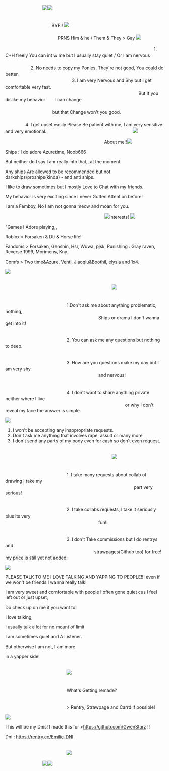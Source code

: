 　 　ﾠ　　 　ﾠ　![](https://64.media.tumblr.com/804f4366d12b69ed608ce395708f331f/743e571c1fa3fc46-15/s400x600/d5be0964a3909e80dd665c4477ef2c232ee42d93.pnj)![](https://64.media.tumblr.com/804f4366d12b69ed608ce395708f331f/743e571c1fa3fc46-15/s400x600/d5be0964a3909e80dd665c4477ef2c232ee42d93.pnj)

 　ﾠ　 　ﾠ　 　ﾠ　 　ﾠ　 　ﾠ　 　ﾠ　 　ﾠ　 　ﾠ　 　ﾠ　 　ﾠ　 　ﾠ　 　ﾠ　 　ﾠﾠ　 　　ﾠ　 BYFI! ![](https://64.media.tumblr.com/7bab2883525186e9caee217305536880/730c5137d4ee499f-8b/s250x400/8b97dd6170fd87ba596b2451e777ec879354919a.gifv)
 　ﾠ　 　ﾠ　 　ﾠ　 　ﾠ　 　ﾠ　 　ﾠ　 　ﾠ　 　ﾠ　 　ﾠ　 　ﾠ　 　ﾠ　 　ﾠ　 　ﾠ 　ﾠ　 　ﾠ　 　ﾠ　 　ﾠ　 　ﾠ　 　ﾠ　 　ﾠ　 　ﾠ　　　ﾠ　　ﾠﾠPRNS Him & he / Them & They > Gay ![](https://64.media.tumblr.com/fefdf6e1233a3c304c8b81430f563924/1de749942c7734be-3c/s75x75_c1/a17cb1d0133a374ba7c72b7111f83b62698219dc.pnj)

 　ﾠ　 　ﾠ　 　ﾠ　 　ﾠ　 　ﾠ　 　ﾠ　 　ﾠ　 　ﾠ　 　ﾠ　 　ﾠ　　ﾠ1. C+H freely You can int w me but I usually stay quiet / Or I am nervous
 　ﾠ　 　ﾠ　 　ﾠ　 　ﾠ　 　ﾠ　 　ﾠ　 　ﾠ　 　ﾠ　 　ﾠ　 　ﾠ　 　ﾠ　 　ﾠ　 　ﾠ　　ﾠ　ﾠ2. No needs to copy my Ponies, They're not good, You could do better.
   　ﾠ　 　ﾠ　 　ﾠ　 　ﾠ　 　ﾠ　 　ﾠ　 　ﾠ　 　ﾠ　 　ﾠ　 　ﾠ　 　ﾠ　 　ﾠ　 　ﾠ　　ﾠ 　 　 　　3. I am very Nervous and Shy but I get comfortable very fast. 
   　ﾠ　 　ﾠ　 　ﾠ　 　ﾠ　 　ﾠ　 　ﾠ　 　ﾠ　 　ﾠ　 　ﾠ　 　ﾠ　 　ﾠ　 　ﾠ　 　ﾠ　　ﾠ　　　　 　ﾠﾠ 　 　 　 　 　But If you dislike my behavior ﾠﾠI can change 
ﾠﾠ   　ﾠ　 　ﾠ　 　ﾠ　 　ﾠ　 　ﾠ　 　ﾠ　 　ﾠ　 　ﾠ　 　ﾠ　 　ﾠ　 　ﾠ　 　ﾠ　 　ﾠ　　ﾠ　　　　 　ﾠﾠ 　 　 　 　 　　 　　 　but that Change won't you good.
   　ﾠ　 　ﾠ　 　ﾠ　 　ﾠ　 　ﾠ　 　ﾠ　 　ﾠ　 　ﾠ　 　ﾠ　 　ﾠ　 　ﾠ　 　ﾠ　 　ﾠ　　ﾠ 　 　 　　4. I get upset easily Please Be patient with me, I am very sensitive and very emotional.
 　ﾠ　 　ﾠ　 　ﾠ　　ﾠ 　 　  　ﾠ　 　　![](https://64.media.tumblr.com/a0252aaeb3f0cacc2070f08a4ea59fed/340efd899e8b73b6-44/s400x600/5dfc40d1e3a68c92caeb405d7ae5267c081583b9.pnj)

   　ﾠ　 　ﾠ　 　ﾠ　 　ﾠ　 　ﾠ　 　ﾠ　 　ﾠ　 About me!!![](https://64.media.tumblr.com/4e5589db22130c6578d06e0f1a40c003/7a3dc2e46165c073-9d/s250x400/bb49e8b3ff533585f0d931b3169f71e6bb7d13b8.gifv)

Ships :    I do adore Azuretime, Noob666 

But neither do I say I am really into that,, at the moment.

Any ships Are allowed to be recommended but not darkships/proships(kinda) - and anti ships.

I like to draw  sometimes but I mostly Love to Chat with my friends.

My behavior is very exciting since I never Gotten Attention before!

I am a Femboy, No I am not gonna meow and moan for you.

 　ﾠ　 　ﾠ　 　ﾠ　　ﾠ 　 　  　ﾠ　 　　 　ﾠ　![](https://64.media.tumblr.com/20d36dd976cec46b8bac7689bc940f5d/380051f6afad01ee-52/s75x75_c1/167fb1a3a75f47a314fe6da9b4f7db5c04dd5472.gifv)Interests!
![](https://64.media.tumblr.com/20d36dd976cec46b8bac7689bc940f5d/380051f6afad01ee-52/s75x75_c1/167fb1a3a75f47a314fe6da9b4f7db5c04dd5472.gifv)

"Games I Adore playing,,

Roblox > Forsaken & Dti & Horse life!

Fandoms > Forsaken, Genshin, Hsr, Wuwa, pjsk, Punishing : Gray raven, Reverse 1999, Morimens, Kny.

Comfs > Two time&Azure, Venti, Jiaoqiu&Boothil, elysia and 1x4.

![](https://64.media.tumblr.com/2037d51634e4c1ed5643844960300a43/743e571c1fa3fc46-62/s250x400/8a69e79befb4ab3e110452db2019d4d6eac83c86.pnj)

 　ﾠ　 　ﾠ　 　ﾠ　　ﾠ 　 　  　ﾠ　 　　 　ﾠ　 　ﾠ　 　ﾠ　 　ﾠ　　ﾠ 　 　  　ﾠ　 　　 　ﾠ 　ﾠ　 　　 　ﾠ　 　ﾠ　 　　![](https://64.media.tumblr.com/bfb0fa0aeacff2b88dae1579e4440821/743e571c1fa3fc46-0f/s250x400/4eeb3c0c67ed20c70b04b5c52c0b0b7cb6a89aa2.pnj)

ﾠ 　 　  　ﾠ　 　　 　ﾠ　 　ﾠ　 　ﾠ　 　ﾠ　　ﾠ 　 　  　ﾠ　 　　 　ﾠ 　ﾠ　 　　 　ﾠ　 　ﾠ　 　　1.Don't ask me about anything problematic, nothing,
ﾠ 　 　  　ﾠ　 　　 　ﾠ　 　ﾠ　 　ﾠ　 　ﾠ　　ﾠ 　 　  　ﾠ　 　　 　ﾠ 　ﾠ　 　　 　ﾠ　 　ﾠ　 　　　　　　　　Ships or drama I don't wanna get into it!

ﾠ 　 　  　ﾠ　 　　 　ﾠ　 　ﾠ　 　ﾠ　 　ﾠ　　ﾠ 　 　  　ﾠ　 　　 　ﾠ 　ﾠ　 　　 　ﾠ　 　ﾠ　 　　2. You can ask me any questions but nothing to deep.

ﾠ 　 　  　ﾠ　 　　 　ﾠ　 　ﾠ　 　ﾠ　 　ﾠ　　ﾠ 　 　  　ﾠ　 　　 　ﾠ 　ﾠ　 　　 　ﾠ　 　ﾠ　 　　3. How are you questions make my day but I am very shy
ﾠ 　 　  　ﾠ　 　　 　ﾠ　 　ﾠ　 　ﾠ　 　ﾠ　　ﾠ 　 　  　ﾠ　 　　 　ﾠ 　ﾠ　 　　 　ﾠ　 　ﾠ　 　　　　　　　　and nervous!

ﾠ 　 　  　ﾠ　 　　 　ﾠ　 　ﾠ　 　ﾠ　 　ﾠ　　ﾠ 　 　  　ﾠ　 　　 　ﾠ 　ﾠ　 　　 　ﾠ　 　ﾠ　 　　4. I don't want to share anything private neither where I live
ﾠ 　 　  　ﾠ　 　　 　ﾠ　 　ﾠ　 　ﾠ　 　ﾠ　　ﾠ 　 　  　ﾠ　 　　 　ﾠ 　ﾠ　 　　 　ﾠ　 　ﾠ　 　　　　　or why I don't reveal my face the answer is simple.

![](https://64.media.tumblr.com/2468f2de6c3b0bc87afdffa64ab58afb/743e571c1fa3fc46-d5/s250x400/ba100fab3f559c05282adac2aacfe604d5eb5b74.pnj)

1. I won't be accepting any inappropriate requests.
2. Don't ask me anything that involves rape, assult or many more
3. I don't send any parts of my body even for cash so don't even request.


  ﾠ　 　ﾠ　 　ﾠ　　ﾠ 　 　  　ﾠ　 　　 　ﾠ　 　ﾠ　 　ﾠ　 　ﾠ　　ﾠ 　 　  　ﾠ　 　　 　ﾠ 　ﾠ　 　　 　ﾠ　 　ﾠ　 　　![](https://64.media.tumblr.com/b9383291d447d824cf9b786f85eb77bb/743e571c1fa3fc46-f6/s250x400/534ee8886e78b5f836ee910345ba5a661666c06c.pnj)


ﾠ 　 　  　ﾠ　 　　 　ﾠ　 　ﾠ　 　ﾠ　 　ﾠ　　ﾠ 　 　  　ﾠ　 　　 　ﾠ 　ﾠ　 　　 　ﾠ　 　ﾠ　 　　1. I take many requests about collab of drawing I take my
ﾠ 　 　  　ﾠ　 　　 　ﾠ　 　ﾠ　 　ﾠ　 　ﾠ　　ﾠ 　 　  　ﾠ　 　　 　ﾠ 　ﾠ　 　　 　ﾠ　 　ﾠ　 　　　　　　　part very serious!

ﾠ 　 　  　ﾠ　 　　 　ﾠ　 　ﾠ　 　ﾠ　 　ﾠ　　ﾠ 　 　  　ﾠ　 　　 　ﾠ 　ﾠ　 　　 　ﾠ　 　ﾠ　 　　2. I take collabs requests, I take it seriously plus its very
ﾠ 　 　  　ﾠ　 　　 　ﾠ　 　ﾠ　 　ﾠ　 　ﾠ　　ﾠ 　 　  　ﾠ　 　　 　ﾠ 　ﾠ　 　　 　ﾠ　 　ﾠ　 　　　　　　　　fun!!

ﾠ 　 　  　ﾠ　 　　 　ﾠ　 　ﾠ　 　ﾠ　 　ﾠ　　ﾠ 　 　  　ﾠ　 　　 　ﾠ 　ﾠ　 　　 　ﾠ　 　ﾠ　 　　3. I don't Take commissions but I do rentrys and
ﾠ 　 　  　ﾠ　 　　 　ﾠ　 　ﾠ　 　ﾠ　 　ﾠ　　ﾠ 　 　  　ﾠ　 　　 　ﾠ 　ﾠ　 　　 　ﾠ　 　ﾠ　 　　　　　 　　　strawpages(Github too) for free! my price is still yet not added!

![](https://64.media.tumblr.com/9ea6b068cb799e1b9827b390c08ea919/743e571c1fa3fc46-cf/s250x400/e6681803610bef308d5de38b9fd95e767bf4ec7e.pnj)

PLEASE TALK TO ME I LOVE TALKING AND YAPPING TO PEOPLE!!! even if we won't be friends I wanna really talk!

I am very sweet and comfortable with people I often gone quiet cus I feel left out or just upset,

Do check up on me if you want to!

I love talking,

i usually talk a lot for no mount of limit

I am sometimes quiet and A Listener.

But otherwise I am not, I am more

in a yapper side!

ﾠ 　 　  　ﾠ　 　　 　ﾠ　 　ﾠ　 　ﾠ　 　ﾠ　　ﾠ 　 　  　ﾠ　 　　 　ﾠ 　ﾠ　 　　 　ﾠ　 　ﾠ　 　　![](https://64.media.tumblr.com/8e8a3a530dacdd762f95053b3b977cce/3cc0d46993e2baf8-d7/s250x400/c508c7a3e648d382c25599347e06b54c176c1980.pnj)

ﾠ 　 　  　ﾠ　 　　 　ﾠ　 　ﾠ　 　ﾠ　 　ﾠ　　ﾠ 　 　  　ﾠ　 　　 　ﾠ 　ﾠ　 　　 　ﾠ　 　ﾠ　 　　What's Getting remade? 

ﾠ 　 　  　ﾠ　 　　 　ﾠ　 　ﾠ　 　ﾠ　 　ﾠ　　ﾠ 　 　  　ﾠ　 　　 　ﾠ 　ﾠ　 　　 　ﾠ　 　ﾠ　 　　> Rentry, Strawpage and Carrd if possible!

![](https://64.media.tumblr.com/4d6c7a65a6b6c738f5cc23f09167baeb/743e571c1fa3fc46-9d/s400x600/560c1095b3ec810ae9c603d187a7660e1066793f.pnj)

This will be my Dnis! I made this for >https://github.com/GwenStarz !!

Dni : https://rentry.co/Emilie-DNI

ﾠ 　 　  　ﾠ　 　　 　ﾠ　 　ﾠ　 　ﾠ　 　ﾠ　　ﾠ 　 　  　ﾠ　 　　 　ﾠ 　ﾠ　 　　 　ﾠ　 　ﾠ　 　　![](https://64.media.tumblr.com/e92586492b5014273c96c02d91c7dcfd/743e571c1fa3fc46-fb/s400x600/9e6c93bddb72a17ac685913b78fcd4034a2bdbfd.pnj)

　 　ﾠ　　 　ﾠ　![](https://64.media.tumblr.com/9e31ca9bad622ee3601b646e21492316/743e571c1fa3fc46-9e/s400x600/5ae0de8f99ae8ae492264880a3edc7a395c228c2.pnj)![](https://64.media.tumblr.com/9e31ca9bad622ee3601b646e21492316/743e571c1fa3fc46-9e/s400x600/5ae0de8f99ae8ae492264880a3edc7a395c228c2.pnj)
